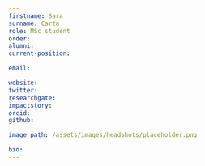 ```yaml
---
firstname: Sara
surname: Carta
role: MSc student
order:
alumni:
current-position:

email:

website:
twitter:
researchgate:
impactstory:
orcid:
github:

image_path: /assets/images/headshots/placeholder.png

bio:
---
```

